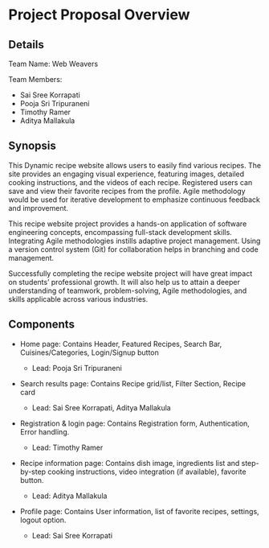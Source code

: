 # Project Proposal Overview

## Details
Team Name: Web Weavers

Team Members:
* Sai Sree Korrapati
* Pooja Sri Tripuraneni
* Timothy Ramer
* Aditya Mallakula

## Synopsis
This Dynamic recipe website allows users to easily find various recipes. The site provides an engaging visual experience, featuring images, detailed cooking instructions, and the videos of each recipe. Registered users can save and view their favorite recipes from the profile. Agile methodology would be used for iterative development to emphasize continuous feedback and improvement.

This recipe website project provides a hands-on application of software engineering concepts, encompassing full-stack development skills. Integrating Agile methodologies instills adaptive project management. Using a version control system (Git) for collaboration helps in branching and code management.

Successfully completing the recipe website project will have great impact on students’ professional growth. It will also help us to attain a deeper understanding of teamwork, problem-solving, Agile methodologies, and skills applicable across various industries. 

## Components
* Home page: Contains Header, Featured Recipes, Search Bar, Cuisines/Categories, Login/Signup button
  * Lead: Pooja Sri Tripuraneni

* Search results page: Contains Recipe grid/list, Filter Section, Recipe card
  * Lead: Sai Sree Korrapati, Aditya Mallakula

* Registration & login page: Contains Registration form, Authentication, Error handling.
  * Lead: Timothy Ramer

* Recipe information page: Contains dish image, ingredients list and step-by-step cooking instructions, video integration (if available), favorite button.
  * Lead: Aditya Mallakula

* Profile page: Contains User information, list of favorite recipes, settings, logout option.
  * Lead: Sai Sree Korrapati
